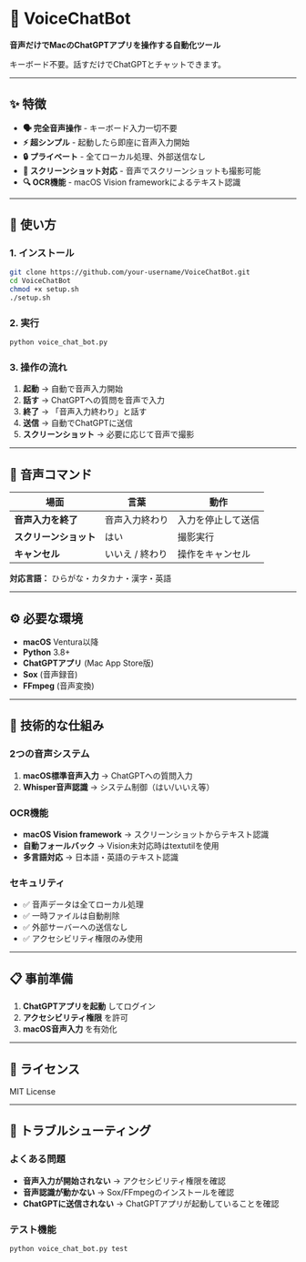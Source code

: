 # 🎤 VoiceChatBot

**音声だけでMacのChatGPTアプリを操作する自動化ツール**

キーボード不要。話すだけでChatGPTとチャットできます。

---

## ✨ 特徴

- **🗣️ 完全音声操作** - キーボード入力一切不要
- **⚡ 超シンプル** - 起動したら即座に音声入力開始
- **🔒 プライベート** - 全てローカル処理、外部送信なし
- **📸 スクリーンショット対応** - 音声でスクリーンショットも撮影可能
- **🔍 OCR機能** - macOS Vision frameworkによるテキスト認識

---

## 🚀 使い方

### 1. インストール
```bash
git clone https://github.com/your-username/VoiceChatBot.git
cd VoiceChatBot
chmod +x setup.sh
./setup.sh
```

### 2. 実行
```bash
python voice_chat_bot.py
```

### 3. 操作の流れ
1. **起動** → 自動で音声入力開始
2. **話す** → ChatGPTへの質問を音声で入力
3. **終了** → 「音声入力終わり」と話す
4. **送信** → 自動でChatGPTに送信
5. **スクリーンショット** → 必要に応じて音声で撮影

---

## 🎯 音声コマンド

| 場面 | 言葉 | 動作 |
|------|------|------|
| **音声入力を終了** | 音声入力終わり | 入力を停止して送信 |
| **スクリーンショット** | はい | 撮影実行 |
| **キャンセル** | いいえ / 終わり | 操作をキャンセル |

**対応言語：** ひらがな・カタカナ・漢字・英語

---

## ⚙️ 必要な環境

- **macOS** Ventura以降
- **Python** 3.8+
- **ChatGPTアプリ** (Mac App Store版)
- **Sox** (音声録音)
- **FFmpeg** (音声変換)

---

## 🔧 技術的な仕組み

### 2つの音声システム
1. **macOS標準音声入力** → ChatGPTへの質問入力
2. **Whisper音声認識** → システム制御（はい/いいえ等）

### OCR機能
- **macOS Vision framework** → スクリーンショットからテキスト認識
- **自動フォールバック** → Vision未対応時はtextutilを使用
- **多言語対応** → 日本語・英語のテキスト認識

### セキュリティ
- ✅ 音声データは全てローカル処理
- ✅ 一時ファイルは自動削除
- ✅ 外部サーバーへの送信なし
- ✅ アクセシビリティ権限のみ使用

---

## 📋 事前準備

1. **ChatGPTアプリを起動** してログイン
2. **アクセシビリティ権限** を許可
3. **macOS音声入力** を有効化

---

## 📄 ライセンス

MIT License

---

## 🛟 トラブルシューティング

### よくある問題
- **音声入力が開始されない** → アクセシビリティ権限を確認
- **音声認識が動かない** → Sox/FFmpegのインストールを確認
- **ChatGPTに送信されない** → ChatGPTアプリが起動していることを確認

### テスト機能
```bash
python voice_chat_bot.py test
```
